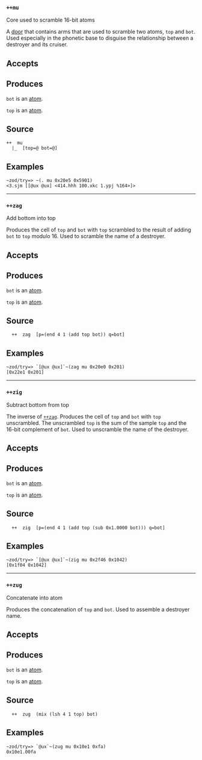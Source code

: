 ### `++mu`

Core used to scramble 16-bit atoms

A [door]() that contains arms that are used to scramble two atoms, `top`
and `bot`. Used especially in the phonetic base to disguise the
relationship between a destroyer and its cruiser.

Accepts
-------

Produces
--------

`bot` is an [atom]().

`top` is an [atom]().

Source
------

    ++  mu
      |_  [top=@ bot=@]

Examples
--------

    ~zod/try=> ~(. mu 0x20e5 0x5901)
    <3.sjm [[@ux @ux] <414.hhh 100.xkc 1.ypj %164>]>

------------------------------------------------------------------------

### `++zag`

Add bottom into top

Produces the cell of `top` and `bot` with `top` scrambled to the result
of adding `bot` to `top` modulo 16. Used to scramble the name of a
destroyer.

Accepts
-------

Produces
--------

`bot` is an [atom]().

`top` is an [atom]().

Source
------

      ++  zag  [p=(end 4 1 (add top bot)) q=bot]

Examples
--------

    ~zod/try=> `[@ux @ux]`~(zag mu 0x20e0 0x201)
    [0x22e1 0x201]

------------------------------------------------------------------------

### `++zig`

Subtract bottom from top

The inverse of [`++zag`](). Produces the cell of `top` and `bot` with
`top` unscrambled. The unscrambled `top` is the sum of the sample `top`
and the 16-bit complement of `bot`. Used to unscramble the name of the
destroyer.

Accepts
-------

Produces
--------

`bot` is an [atom]().

`top` is an [atom]().

Source
------

      ++  zig  [p=(end 4 1 (add top (sub 0x1.0000 bot))) q=bot]

Examples
--------

    ~zod/try=> `[@ux @ux]`~(zig mu 0x2f46 0x1042)
    [0x1f04 0x1042]

------------------------------------------------------------------------

### `++zug`

Concatenate into atom

Produces the concatenation of `top` and `bot`. Used to assemble a
destroyer name.

Accepts
-------

Produces
--------

`bot` is an [atom]().

`top` is an [atom]().

Source
------

      ++  zug  (mix (lsh 4 1 top) bot)

Examples
--------

    ~zod/try=> `@ux`~(zug mu 0x10e1 0xfa)
    0x10e1.00fa


